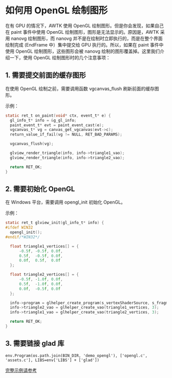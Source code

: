 # 如何用 OpenGL 绘制图形

在有 GPU 的情况下，AWTK 使用 OpenGL 绘制图形。但是你会发现，如果自己在 paint 事件中使用 OpenGL 绘制图形，图形是无法显示的。原因是，AWTK 采用 nanovg 绘制图形，而 nanovg 并不是在绘制时立即执行的，而是在整个界面绘制完成 (EndFrame 中）集中提交给 GPU 执行的。所以，如果在 paint 事件中使用 OpenGL 绘制图形，这些图形会被 nanovg 绘制的图形覆盖掉。这里我们介绍一下，使用 OpenGL 绘制图形时的几个注意事项：

## 1. 需要提交前面的缓存图形

在使用 OpenGL 绘制之前，需要调用函数 vgcanvas_flush 刷新前面的缓存图形。

示例：

```c
static ret_t on_paint(void* ctx, event_t* e) {
  gl_info_t* info = &g_gl_info;
  paint_event_t* evt = paint_event_cast(e);
  vgcanvas_t* vg = canvas_get_vgcanvas(evt->c);
  return_value_if_fail(vg != NULL, RET_BAD_PARAMS);

  vgcanvas_flush(vg);

  glview_render_triangle(info, info->triangle1_vao);
  glview_render_triangle(info, info->triangle2_vao);

  return RET_OK;
}
```

## 2. 需要初始化 OpenGL

在 Windows 平台，需要调用 opengl_init 初始化 OpenGL。

示例：

```c
static ret_t glview_init(gl_info_t* info) {
#ifdef WIN32
  opengl_init();
#endif/*WIN32*/

  float triangle1_vertices[] = { 
      -0.5f, -0.5f, 0.0f, 
      0.5f,  -0.5f, 0.0f,
      0.0f,  0.5f,  0.0f
  };  

  float triangle2_vertices[] = { 
      -0.5f, -1.0f, 0.0f, 
      0.5f,  -1.0f, 0.0f,
      0.0f,  -0.5f, 0.0f
  };  

  info->program = glhelper_create_program(s_vertexShaderSource, s_fragmentShaderSource);
  info->triangle2_vao = glhelper_create_vao(triangle1_vertices, 3); 
  info->triangle1_vao = glhelper_create_vao(triangle2_vertices, 3); 

  return RET_OK;
}

```

## 3. 需要链接 glad 库

```
env.Program(os.path.join(BIN_DIR, 'demo_opengl'), ['opengl.c', 'assets.c'], LIBS=env['LIBS'] + ['glad'])
```

[完整示例请参考](https://gitee.com/zlgopen/awtk-c-demos/blob/master/demos/opengl.c)
